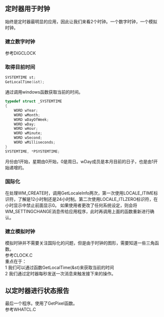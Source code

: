 ## 定时器用于时钟
始终是定时器最明显的应用，因此让我们来看2个时钟。一个数字时钟，一个模拟时钟。
### 建立数字时钟
参考DIGCLOCK  
### 取得目前时间
```c
SYSTEMTIME st;
GetLocalTime(&st);
```
通过调用windows函数获取当前的时间。  
```c
typedef struct _SYSTEMTIME  
{  
	WORD wYear;   
	WORD wMonth;  
	WORD wDayOfWeek;   
	WORD wDay;  
	WORD wHour;  
	WORD wMinute;  
	WORD wSecond;  
	WORD wMilliseconds;  
}  
SYSTEMTIME, *PSYSTEMTIME;  
```
月份由1开始，星期由0开始，0是周日。wDay成员是本月目前的日子，也是由1开始递增的。
### 国际化
在处理WM_CREATE时，调用GetLocaleInfo两次，第一次使用LOCALE_ITIME标识符，了解是12小时制还是24小时制。第二次使用LOCALE_ITLZERO标识符，在小时显示中禁止前面显示0。
如果使用者更改了任何系统设定，则会将WM_SETTINGCHANGE消息传给应用程序，此时再调用上面的函数重新进行确认。  
### 建立模拟时钟
模拟时钟并不需要关注国际化的问题，但是由于时钟的图形，需要知道一些三角函数。  
参考CLOCK.C  
重点在于：  
1 我们可以通过函数GetLocalTime(&st)来获取当前的时间  
2 我们通过定时器每秒发送一次消息来触发接下来的操作。
## 以定时器进行状态报告
最后一个程序。使用了GetPixel函数。  
参考WHATCL.C